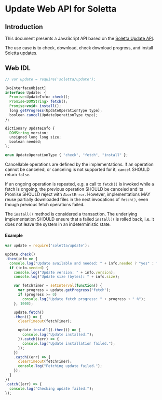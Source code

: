 Update Web API for Soletta
==========================

Introduction
------------
This document presents a JavaScript API based on the [Soletta Update API](http://solettaproject.github.io/docs/c-api/group__Update.html).

The use case is to check, download, check download progress, and install Soletta updates.

Web IDL
-------

```javascript
// var update = require('soletta/update');

[NoInterfaceObject]
interface Update: {
  Promise<UpdateInfo> check();
  Promise<DOMString> fetch();
  Promise<void> install();
  long getProgress(UpdateOperationType type);
  boolean cancel(UpdateOperationType type);
};

dictionary UpdateInfo {
  DOMString version;
  unsigned long long size;
  boolean needed;
};

enum UpdateOperationType { "check", "fetch", "install" };
```

Cancellable operations are defined by the implementations. If an operation cannot be canceled, or canceling is not supported for it, ```cancel``` SHOULD return ```false```.

If an ongoing operation is repeated, e.g. a call to ```fetch()``` is invoked while a fetch is ongoing, the previous operation SHOULD be canceled and its Promise SHOULD reject with ```AbortError```. However, implementations MAY reuse partially downloaded files in the next invocations of ```fetch()```, even though previous fetch operations failed.

The ```install()``` method is considered a transaction. The underlying implementation SHOULD ensure that a failed ```install()``` is rolled back, i.e. it does not leave the system in an indeterministic state.

#### Example
```javascript
var update = require('soletta/update');

update.check()
.then(info => {
  console.log("Update available and needed: " + info.needed ? "yes" : "no");
  if (info.needed) {
    console.log("Update version: " + info.version);
    console.log("Update size (bytes): " + info.size);

    var fetchTimer = setInterval(function() {
      var progress = update.getProgress("fetch");
      if (progress >= 0)
        console.log("Update fetch progress: " + progress + " %");
    }, 1000);

    update.fetch()
    .then(() => {
      clearTimeout(fetchTimer);

      update.install().then(() => {
        console.log("Update installed.");
      }).catch((err) => {
        console.log("Update installation failed.");
      });
    })
    .catch((err) => {
      clearTimeout(fetchTimer);
      console.log("Fetching update failed.");
    });
  }
})
.catch((err) => {
  console.log("Checking update failed.");
});

```
